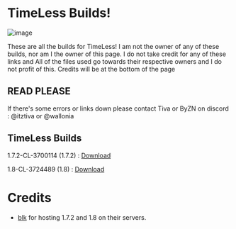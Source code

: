 # TimeLess Builds!
![image](https://github.com/user-attachments/assets/8fc68fb1-527e-4ef1-a811-8ef4e140d2ff)

These are all the builds for TimeLess! I am not the owner of any of these builds, nor am I the owner of this page. I do not take credit for any of these links and All of the files used go towards their respective owners and I do not profit of this. Credits will be at the bottom of the page

## READ PLEASE
If there's some errors or links down please contact Tiva or ByZN on discord : @itztiva or @wallonia


  ## TimeLess Builds

1.7.2-CL-3700114 (1.7.2) : [Download](https://public.simplyblk.xyz/1.7.2.zip)

1.8-CL-3724489 (1.8) : [Download](https://public.simplyblk.xyz/1.8.rar)

# Credits 
- [blk](https://github.com/simplyblk/) for hosting 1.7.2 and 1.8 on their servers.
